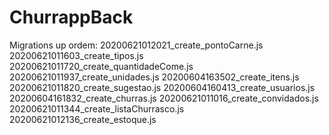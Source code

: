 # ChurrappBack


Migrations up ordem:
20200621012021_create_pontoCarne.js
20200621011603_create_tipos.js
20200621011720_create_quantidadeCome.js
20200621011937_create_unidades.js
20200604163502_create_itens.js
20200621011820_create_sugestao.js
20200604160413_create_usuarios.js
20200604161832_create_churras.js
20200621011016_create_convidados.js
20200621011344_create_listaChurrasco.js
20200621012136_create_estoque.js